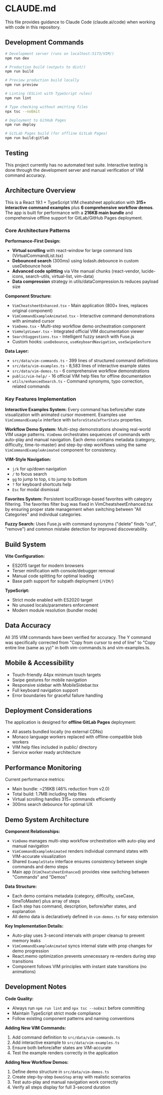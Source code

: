 # CLAUDE.md

This file provides guidance to Claude Code (claude.ai/code) when working with code in this repository.

## Development Commands

```bash
# Development server (runs on localhost:5173/VIM/)
npm run dev

# Production build (outputs to dist/)
npm run build

# Preview production build locally
npm run preview

# Linting (ESLint with TypeScript rules)
npm run lint

# Type checking without emitting files
npx tsc --noEmit

# Deployment to GitHub Pages  
npm run deploy

# GitLab Pages build (for offline GitLab Pages)
npm run build:gitlab
```

## Testing

This project currently has no automated test suite. Interactive testing is done through the development server and manual verification of VIM command accuracy.

## Architecture Overview

This is a React 19.1 + TypeScript VIM cheatsheet application with **315+ interactive command examples** plus **6 comprehensive workflow demos**. The app is built for performance with a **216KB main bundle** and comprehensive offline support for GitLab/GitHub Pages deployment.

### Core Architecture Patterns

**Performance-First Design:**
- **Virtual scrolling** with react-window for large command lists (VirtualCommandList.tsx)
- **Debounced search** (300ms) using lodash.debounce in custom useDebounce hook
- **Advanced code splitting** via Vite manual chunks (react-vendor, lucide-icons, search-utils, virtual-list, vim-data)
- **Data compression** strategy in utils/dataCompression.ts reduces payload size

**Component Structure:**
- `VimCheatsheetEnhanced.tsx` - Main application (800+ lines, replaces original component)
- `VimCommandExampleAnimated.tsx` - Interactive command demonstrations with animated cursor
- `VimDemo.tsx` - Multi-step workflow demo orchestration component
- `VimHelpViewer.tsx` - Integrated official VIM documentation viewer
- `SearchSuggestions.tsx` - Intelligent fuzzy search with Fuse.js
- Custom hooks: `useDebounce`, `useKeyboardNavigation`, `useSwipeGesture`

**Data Layer:**
- `src/data/vim-commands.ts` - 399 lines of structured command definitions
- `src/data/vim-examples.ts` - 8,583 lines of interactive example states
- `src/data/vim-demos.ts` - 6 comprehensive workflow demonstrations
- `public/vim-help/` - 16 official VIM help files for offline documentation
- `utils/enhancedSearch.ts` - Command synonyms, typo correction, related commands

### Key Features Implementation

**Interactive Examples System:**
Every command has before/after state visualization with animated cursor movement. Examples use `VimCommandExample` interface with `beforeState`/`afterState` properties.

**Workflow Demo System:**
Multi-step demonstrations showing real-world VIM usage patterns. `VimDemo` orchestrates sequences of commands with auto-play and manual navigation. Each demo contains metadata (category, difficulty, time-to-master) and step-by-step workflows using the same `VimCommandExampleAnimated` component for consistency.

**VIM-Style Navigation:**
- `j/k` for up/down navigation
- `/` to focus search
- `gg` to jump to top, `G` to jump to bottom  
- `?` for keyboard shortcuts help
- `Esc` for modal dismissal

**Favorites System:**
Persistent localStorage-based favorites with category filtering. The favorites filter bug was fixed in VimCheatsheetEnhanced.tsx by ensuring proper state management when switching between "All Categories" and individual categories.

**Fuzzy Search:**
Uses Fuse.js with command synonyms ("delete" finds "cut", "remove") and common mistake detection for improved discoverability.

## Build System

**Vite Configuration:**
- ES2015 target for modern browsers
- Terser minification with console/debugger removal
- Manual code splitting for optimal loading
- Base path support for subpath deployment (`/VIM/`)

**TypeScript:**
- Strict mode enabled with ES2020 target
- No unused locals/parameters enforcement
- Modern module resolution (bundler mode)

## Data Accuracy

All 315 VIM commands have been verified for accuracy. The Y command was specifically corrected from "Copy from cursor to end of line" to "Copy entire line (same as yy)" in both vim-commands.ts and vim-examples.ts.

## Mobile & Accessibility

- Touch-friendly 44px minimum touch targets
- Swipe gestures for mobile navigation  
- Responsive sidebar with MobileSidebar.tsx
- Full keyboard navigation support
- Error boundaries for graceful failure handling

## Deployment Considerations

The application is designed for **offline GitLab Pages** deployment:
- All assets bundled locally (no external CDNs)
- Monaco language workers replaced with offline-compatible blob workers
- VIM help files included in public/ directory
- Service worker ready architecture

## Performance Monitoring

Current performance metrics:
- Main bundle: ~216KB (46% reduction from v2.0)
- Total build: 1.7MB including help files
- Virtual scrolling handles 315+ commands efficiently
- 300ms search debounce for optimal UX

## Demo System Architecture

**Component Relationships:**
- `VimDemo` manages multi-step workflow orchestration with auto-play and manual navigation
- `VimCommandExampleAnimated` renders individual command states with VIM-accurate visualization
- Shared `ExampleState` interface ensures consistency between single commands and demo steps
- Main app (`VimCheatsheetEnhanced`) provides view switching between "Commands" and "Demos"

**Data Structure:**
- Each demo contains metadata (category, difficulty, useCase, timeToMaster) plus array of steps
- Each step has command, description, before/after states, and explanation
- All demo data is declaratively defined in `vim-demos.ts` for easy extension

**Key Implementation Details:**
- Auto-play uses 3-second intervals with proper cleanup to prevent memory leaks
- `VimCommandExampleAnimated` syncs internal state with prop changes for demo progression
- React.memo optimization prevents unnecessary re-renders during step transitions
- Component follows VIM principles with instant state transitions (no animations)

## Development Notes

**Code Quality:**
- Always run `npm run lint` and `npx tsc --noEmit` before committing
- Maintain TypeScript strict mode compliance
- Follow existing component patterns and naming conventions

**Adding New VIM Commands:**
1. Add command definition to `src/data/vim-commands.ts`
2. Add interactive example to `src/data/vim-examples.ts` 
3. Ensure both before/after states are VIM-accurate
4. Test the example renders correctly in the application

**Adding New Workflow Demos:**
1. Define demo structure in `src/data/vim-demos.ts`
2. Create step-by-step `DemoStep` array with realistic scenarios
3. Test auto-play and manual navigation work correctly
4. Verify all steps display for full 3-second duration